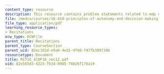 ```yaml
---
content_type: resource
description: This resource contains problem statements related to mdp navigation.
file: /media/courses/16-410-principles-of-autonomy-and-decision-making-fall-2010/82e565d34223f634098574626f176a19_MIT16_410F10_rec12.pdf
file_type: application/pdf
learning_resource_types:
- Recitations
ocw_type: OCWFile
parent_title: Recitations
parent_type: CourseSection
parent_uid: 82ec102d-e9a6-4ed1-dfb0-f47fb309f39b
resourcetype: Document
title: MIT16_410F10_rec12.pdf
uid: 82e565d3-4223-f634-0985-74626f176a19
---
```

